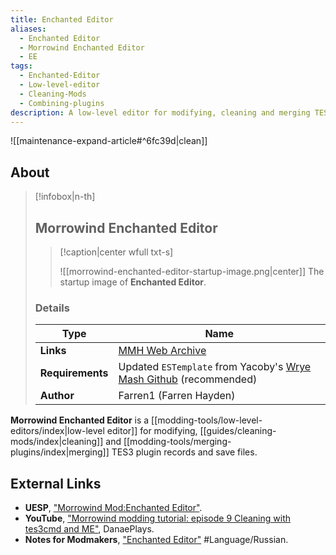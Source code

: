 ```yaml
---
title: Enchanted Editor
aliases:
  - Enchanted Editor
  - Morrowind Enchanted Editor
  - EE
tags:
  - Enchanted-Editor
  - Low-level-editor
  - Cleaning-Mods
  - Combining-plugins
description: A low-level editor for modifying, cleaning and merging TES3 plugin records and save files.
---
```


![[maintenance-expand-article#^6fc39d|clean]]

## About

> [!infobox|n-th]
> 
> ## Morrowind Enchanted Editor
> 
> > [!caption|center wfull txt-s]
> > 
> > ![[morrowind-enchanted-editor-startup-image.png|center]]
> > The startup image of **Enchanted Editor**.
> 
> ### Details
> 
> | Type | Name |
> | --- | --- |
> | **Links** | [MMH Web Archive](https://web.archive.org/web/20161103165826/http://mw.modhistory.com/download--1662) |
> | **Requirements** | Updated `ESTemplate` from Yacoby's [Wrye Mash Github](https://github.com/Yacoby/Wrye-Mash/blob/master/Mopy/Extras/ESTemplate.ini) (recommended) |
> | **Author** | Farren1 (Farren Hayden) |

**Morrowind Enchanted Editor** is a [[modding-tools/low-level-editors/index|low-level editor]] for modifying, [[guides/cleaning-mods/index|cleaning]] and [[modding-tools/merging-plugins/index|merging]] TES3 plugin records and save files.

## External Links

- **UESP**, ["Morrowind Mod:Enchanted Editor"](https://en.uesp.net/wiki/Morrowind_Mod:Enchanted_Editor).
- **YouTube**, ["Morrowind modding tutorial: episode 9 Cleaning with tes3cmd and ME"](https://youtu.be/Zy-boQiI1YI?si=wZiQKxL5J_isBDLB), DanaePlays.
- **Notes for Modmakers**, ["Enchanted Editor"](https://morrowind-nif.github.io/Notes_RU/enchanted_editor.htm) #Language/Russian.